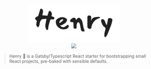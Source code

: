<p align="center">
  <img src="src/images/henry.png" width="300">
  <br>
  <a href="https://travis-ci.org/smendoza787/henry"><img src="https://travis-ci.org/smendoza787/henry.svg?branch=master"></a>
</p>

> Henry :dog: is a Gatsby/Typescript React starter for bootstrapping small React projects, pre-baked with sensible defaults.